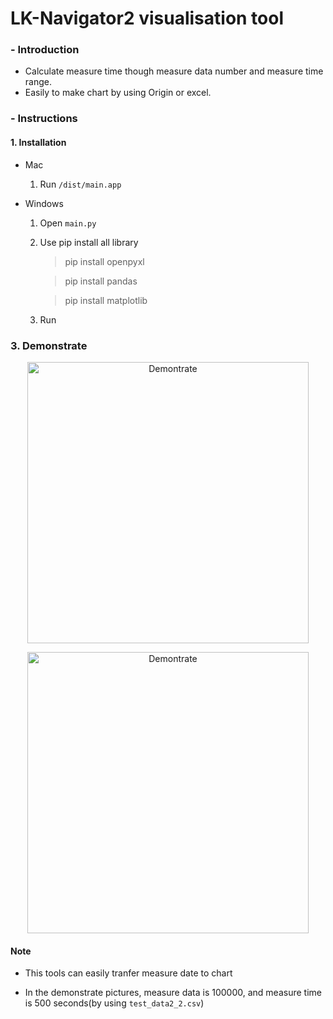 # LK-Navigator2 visualisation tool
### - Introduction
- Calculate measure time though measure data number and measure time range. <br>
- Easily to make chart by using Origin or excel.
### - Instructions
#### 1. Installation

- Mac
   1. Run `/dist/main.app` 

- Windows


   1. Open `main.py`

   2. Use pip install all library 
      > pip install openpyxl<br>

      > pip install pandas<br>

      > pip install matplotlib<br>

   3. Run 

### 3. Demonstrate
<p align = "center">

<img src="https://imgur.com/z7LD6Ak.png" alt="Demontrate" width="450"/>
 </p>   


<p align = "center">

<img src="https://imgur.com/G3VX5Rt.png" alt="Demontrate" width="450"/>
 </p>   

#### Note
- This tools can easily tranfer measure date to chart

- In the demonstrate pictures, measure data is 100000, and measure time is 500 seconds(by using `test_data2_2.csv`)